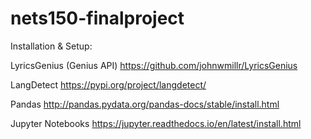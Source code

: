 # nets150-finalproject

Installation & Setup:

LyricsGenius (Genius API)
https://github.com/johnwmillr/LyricsGenius

LangDetect
https://pypi.org/project/langdetect/

Pandas
http://pandas.pydata.org/pandas-docs/stable/install.html

Jupyter Notebooks
https://jupyter.readthedocs.io/en/latest/install.html